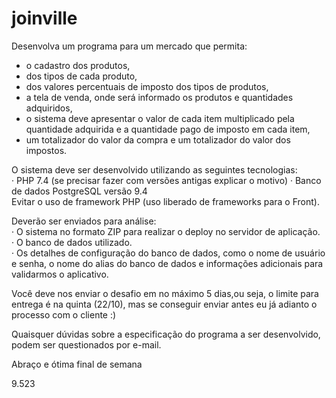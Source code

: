 # joinville
Desenvolva um programa para um mercado que permita:
- o cadastro dos produtos,
- dos tipos de cada produto,
- dos valores percentuais de imposto dos tipos de produtos,
- a tela de venda, onde será informado os produtos e quantidades adquiridos,
- o sistema deve apresentar o valor de cada item multiplicado pela quantidade adquirida e a quantidade pago de imposto em cada item,
- um totalizador do valor da compra e um totalizador do valor dos impostos.

O sistema deve ser desenvolvido utilizando as seguintes tecnologias:  
·         PHP 7.4 (se precisar fazer com versões antigas explicar o motivo)
·         Banco de dados PostgreSQL versão 9.4    
Evitar o uso de framework PHP (uso liberado de frameworks para o Front).

Deverão ser enviados para análise:  
·         O sistema no formato ZIP para realizar o deploy no servidor de aplicação.  
·         O banco de dados utilizado.  
·         Os detalhes de configuração do banco de dados, como o nome de usuário e senha, o nome do alias do banco de dados e informações adicionais para validarmos o aplicativo.

Você deve nos enviar o desafio em no máximo 5 dias,ou seja, o limite para entrega é na quinta (22/10), mas se conseguir enviar antes eu já adianto o processo com o cliente :)

Quaisquer dúvidas sobre a especificação do programa a ser desenvolvido, podem ser questionados por e-mail.

Abraço e ótima final de semana


9.523